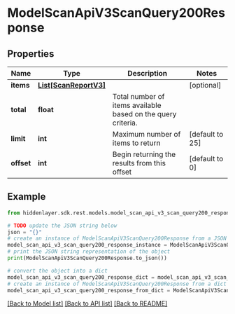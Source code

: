 # ModelScanApiV3ScanQuery200Response


## Properties

Name | Type | Description | Notes
------------ | ------------- | ------------- | -------------
**items** | [**List[ScanReportV3]**](ScanReportV3.md) |  | [optional] 
**total** | **float** | Total number of items available based on the query criteria. | 
**limit** | **int** | Maximum number of items to return | [default to 25]
**offset** | **int** | Begin returning the results from this offset | [default to 0]

## Example

```python
from hiddenlayer.sdk.rest.models.model_scan_api_v3_scan_query200_response import ModelScanApiV3ScanQuery200Response

# TODO update the JSON string below
json = "{}"
# create an instance of ModelScanApiV3ScanQuery200Response from a JSON string
model_scan_api_v3_scan_query200_response_instance = ModelScanApiV3ScanQuery200Response.from_json(json)
# print the JSON string representation of the object
print(ModelScanApiV3ScanQuery200Response.to_json())

# convert the object into a dict
model_scan_api_v3_scan_query200_response_dict = model_scan_api_v3_scan_query200_response_instance.to_dict()
# create an instance of ModelScanApiV3ScanQuery200Response from a dict
model_scan_api_v3_scan_query200_response_from_dict = ModelScanApiV3ScanQuery200Response.from_dict(model_scan_api_v3_scan_query200_response_dict)
```
[[Back to Model list]](../README.md#documentation-for-models) [[Back to API list]](../README.md#documentation-for-api-endpoints) [[Back to README]](../README.md)


